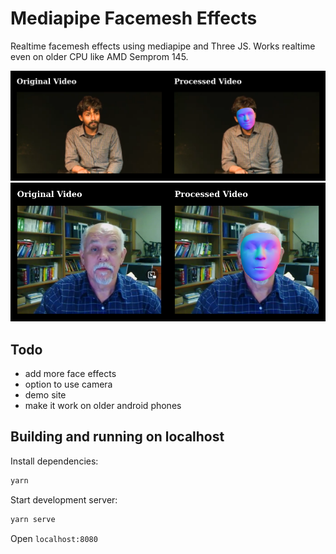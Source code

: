 # Mediapipe Facemesh Effects

Realtime facemesh effects using mediapipe and Three JS. Works realtime even on older CPU like AMD Semprom 145.

![Screenshot](images/screenshot.png)
![Screenshot Alt](images/screenshot-2.png)

## Todo
* add more face effects
* option to use camera
* demo site
* make it work on older android phones

## Building and running on localhost

Install dependencies:

```sh
yarn
```

Start development server:

```sh
yarn serve
```

Open `localhost:8080`